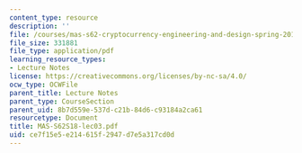 ```yaml
---
content_type: resource
description: ''
file: /courses/mas-s62-cryptocurrency-engineering-and-design-spring-2018/ce7f15e5e214615f2947d7e5a317cd0d_MAS-S62S18-lec03.pdf
file_size: 331881
file_type: application/pdf
learning_resource_types:
- Lecture Notes
license: https://creativecommons.org/licenses/by-nc-sa/4.0/
ocw_type: OCWFile
parent_title: Lecture Notes
parent_type: CourseSection
parent_uid: 8b7d559e-537d-c21b-84d6-c93184a2ca61
resourcetype: Document
title: MAS-S62S18-lec03.pdf
uid: ce7f15e5-e214-615f-2947-d7e5a317cd0d
---
```

